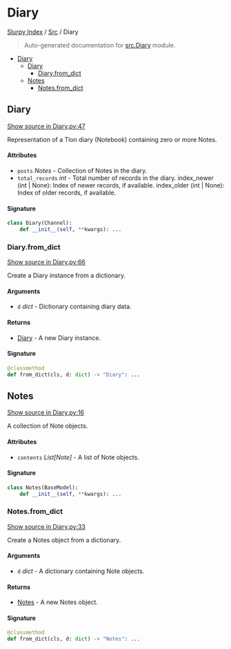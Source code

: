 # Diary

[Slurpy Index](../README.md#slurpy-index) / [Src](./index.md#src) / Diary

> Auto-generated documentation for [src.Diary](https://github.com/litmus-ritten/slurpy/blob/main/src/Diary.py) module.

- [Diary](#diary)
  - [Diary](#diary-1)
    - [Diary.from_dict](#diaryfrom_dict)
  - [Notes](#notes)
    - [Notes.from_dict](#notesfrom_dict)

## Diary

[Show source in Diary.py:47](https://github.com/litmus-ritten/slurpy/blob/main/src/Diary.py#L47)

Representation of a Tlon diary (Notebook) containing zero or more Notes.

#### Attributes

- `posts` *Notes* - Collection of Notes in the diary.
- `total_records` *int* - Total number of records in the diary.
index_newer (int | None): Index of newer records, if available.
index_older (int | None): Index of older records, if available.

#### Signature

```python
class Diary(Channel):
    def __init__(self, **kwargs): ...
```

### Diary.from_dict

[Show source in Diary.py:66](https://github.com/litmus-ritten/slurpy/blob/main/src/Diary.py#L66)

Create a Diary instance from a dictionary.

#### Arguments

- `d` *dict* - Dictionary containing diary data.

#### Returns

- [Diary](#diary) - A new Diary instance.

#### Signature

```python
@classmethod
def from_dict(cls, d: dict) -> "Diary": ...
```



## Notes

[Show source in Diary.py:16](https://github.com/litmus-ritten/slurpy/blob/main/src/Diary.py#L16)

A collection of Note objects.

#### Attributes

- `contents` *List[Note]* - A list of Note objects.

#### Signature

```python
class Notes(BaseModel):
    def __init__(self, **kwargs): ...
```

### Notes.from_dict

[Show source in Diary.py:33](https://github.com/litmus-ritten/slurpy/blob/main/src/Diary.py#L33)

Create a Notes object from a dictionary.

#### Arguments

- `d` *dict* - A dictionary containing Note objects.

#### Returns

- [Notes](#notes) - A new Notes object.

#### Signature

```python
@classmethod
def from_dict(cls, d: dict) -> "Notes": ...
```
